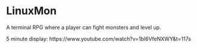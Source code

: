 # LinuxMon
A terminal RPG where a player can fight monsters and level up.
<p>5 minute display:
https://www.youtube.com/watch?v=1bl6VfeNXWY&t=117s
